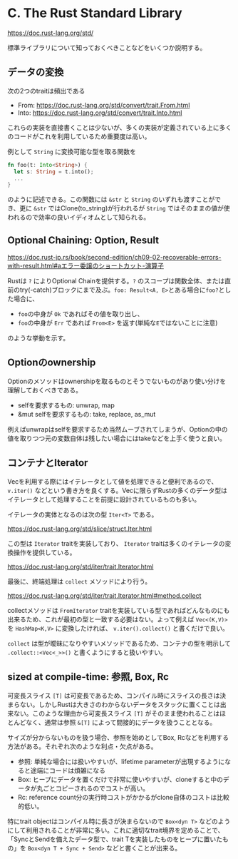 # C. The Rust Standard Library

https://doc.rust-lang.org/std/

標準ライブラリについて知っておくべきことなどをいくつか説明する。


## データの変換

次の2つのtraitは頻出である

- From: https://doc.rust-lang.org/std/convert/trait.From.html
- Into: https://doc.rust-lang.org/std/convert/trait.Into.html

これらの実装を直接書くことは少ないが、多くの実装が定義されている上に多くのコードがこれを利用しているため重要度は高い。

例として `String` に変換可能な型を取る関数を

```rust
fn foo(t: Into<String>) {
  let s: String = t.into();
  ...
}
```

のように記述できる。この関数には `&str` と `String` のいずれも渡すことができ、更に `&str` ではClone(to_string)が行われるが `String` ではそのままの値が使われるので効率の良いイディオムとして知られる。


## Optional Chaining: Option, Result

https://doc.rust-jp.rs/book/second-edition/ch09-02-recoverable-errors-with-result.html#aエラー委譲のショートカット-演算子

Rustは `?` によりOptional Chainを提供する。`?` のスコープは関数全体、または直前のtry(-catch)ブロックにまで及ぶ。`foo: Result<A, E>`とある場合に`foo?`とした場合に、

- `foo`の中身が `Ok` であればその値を取り出し、
- `foo`の中身が `Err` であれば `From<E>` を返す(単純な`E`ではないことに注意)

のような挙動を示す。


## Optionのownership

Optionのメソッドはownershipを取るものとそうでないものがあり使い分けを理解しておくべきである。

- selfを要求するもの: unwrap, map
- &mut selfを要求するもの: take, replace, as_mut

例えばunwrapはselfを要求するため当然ムーブされてしまうが、Optionの中の値を取りつつ元の変数自体は残したい場合にはtakeなどを上手く使うと良い。


## コンテナとIterator

Vecを利用する際にはイテレータとして値を処理できると便利であるので、 `v.iter()` などという書き方を良くする。Vecに限らずRustの多くのデータ型はイテレータとして処理することを前提に設計されているものも多い。

イテレータの実体となるのは次の型 `Iter<T>` である。

https://doc.rust-lang.org/std/slice/struct.Iter.html

この型は `Iterator` traitを実装しており、 `Iterator` traitは多くのイテレータの変換操作を提供している。

https://doc.rust-lang.org/std/iter/trait.Iterator.html

最後に、終端処理は `collect` メソッドにより行う。

https://doc.rust-lang.org/std/iter/trait.Iterator.html#method.collect

collectメソッドは `FromIterator` traitを実装している型であればどんなものにも出来るため、これが最初の型と一致する必要はない。よって例えば `Vec<(K,V)>` を `HashMap<K,V>` に変換したければ、 `v.iter().collect()` と書くだけで良い。

`collect` は型が曖昧になりやすいメソッドであるため、コンテナの型を明示して `.collect::<Vec<_>>()` と書くようにすると扱いやすい。


## sized at compile-time: 参照, Box, Rc

可変長スライス `[T]` は可変長であるため、コンパイル時にスライスの長さは決まらない。しかしRustは大きさのわからないデータをスタックに置くことは出来ない。このような理由から可変長スライス `[T]` がそのまま使われることはほとんどなく、通常は参照 `&[T]` によって間接的にデータを扱うこととなる。

サイズが分からないものを扱う場合、参照を始めとしてBox, Rcなどを利用する方法がある。それぞれ次のような利点・欠点がある。

- 参照: 単純な場合には扱いやすいが、lifetime parameterが出現するようになると途端にコードは煩雑になる
- Box: ヒープにデータを置くだけで非常に使いやすいが、cloneすると中のデータが丸ごとコピーされるのでコストが高い。
- Rc: reference count分の実行時コストがかかるがclone自体のコストは比較的低い。

特にtrait objectはコンパイル時に長さが決まらないので `Box<dyn T>` などのようにして利用されることが非常に多い。これに適切なtrait境界を定めることで、「SyncとSendを備えたデータ型で、trait Tを実装したものをヒープに置いたもの」を `Box<dyn T + Sync + Send>` などと書くことが出来る。


